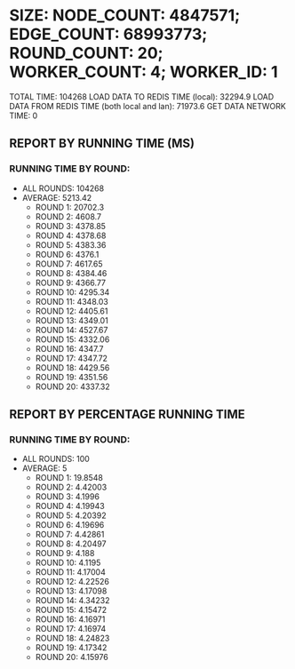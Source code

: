 
# SIZE: NODE_COUNT: 4847571; EDGE_COUNT: 68993773; ROUND_COUNT: 20; WORKER_COUNT: 4; WORKER_ID: 1
 TOTAL TIME: 104268
 LOAD DATA TO REDIS TIME (local): 32294.9
 LOAD DATA FROM REDIS TIME (both local and lan): 71973.6
 GET DATA NETWORK TIME: 0

## REPORT BY RUNNING TIME (MS)

 ### RUNNING TIME BY ROUND:

  + ALL ROUNDS: 104268
  + AVERAGE: 5213.42
     + ROUND 1: 20702.3
     + ROUND 2: 4608.7
     + ROUND 3: 4378.85
     + ROUND 4: 4378.68
     + ROUND 5: 4383.36
     + ROUND 6: 4376.1
     + ROUND 7: 4617.65
     + ROUND 8: 4384.46
     + ROUND 9: 4366.77
     + ROUND 10: 4295.34
     + ROUND 11: 4348.03
     + ROUND 12: 4405.61
     + ROUND 13: 4349.01
     + ROUND 14: 4527.67
     + ROUND 15: 4332.06
     + ROUND 16: 4347.7
     + ROUND 17: 4347.72
     + ROUND 18: 4429.56
     + ROUND 19: 4351.56
     + ROUND 20: 4337.32

## REPORT BY PERCENTAGE RUNNING TIME

 ### RUNNING TIME BY ROUND:

  + ALL ROUNDS: 100
  + AVERAGE: 5
     + ROUND 1: 19.8548
     + ROUND 2: 4.42003
     + ROUND 3: 4.1996
     + ROUND 4: 4.19943
     + ROUND 5: 4.20392
     + ROUND 6: 4.19696
     + ROUND 7: 4.42861
     + ROUND 8: 4.20497
     + ROUND 9: 4.188
     + ROUND 10: 4.1195
     + ROUND 11: 4.17004
     + ROUND 12: 4.22526
     + ROUND 13: 4.17098
     + ROUND 14: 4.34232
     + ROUND 15: 4.15472
     + ROUND 16: 4.16971
     + ROUND 17: 4.16974
     + ROUND 18: 4.24823
     + ROUND 19: 4.17342
     + ROUND 20: 4.15976

